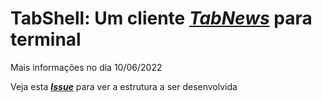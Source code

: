 # TabShell: Um  cliente [***TabNews***](https://tabnews.com.br) para terminal

Mais informações no dia 10/06/2022

Veja esta [***Issue***](https://github.com/Henriquetied472/tabshell-cli/issues/1) para ver a estrutura a ser desenvolvida
